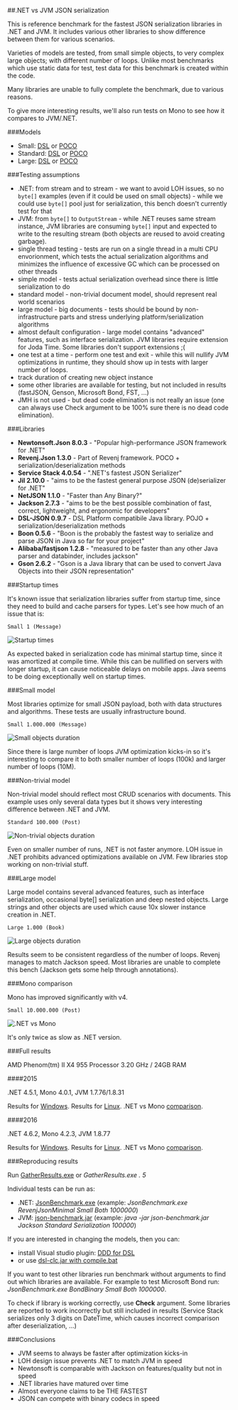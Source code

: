 ##.NET vs JVM JSON serialization

This is reference benchmark for the fastest JSON serialization libraries in .NET and JVM. 
It includes various other libraries to show difference between them for various scenarios.

Varieties of models are tested, from small simple objects, to very complex large objects; with different number of loops.
Unlike most benchmarks which use static data for test, test data for this benchmark is created within the code.

Many libraries are unable to fully complete the benchmark, due to various reasons.

To give more interesting results, we'll also run tests on Mono to see how it compares to JVM/.NET.

###Models

 * Small: [DSL](Benchmark/SmallObjects.dsl) or [POCO](Benchmark/Models.Small.cs)
 * Standard: [DSL](Benchmark/StandardObjects.dsl) or [POCO](Benchmark/Models.Standard.cs)
 * Large: [DSL](Benchmark/LargeObjects.dsl) or [POCO](Benchmark/Models.Large.cs)
 
###Testing assumptions

 * .NET: from stream and to stream - we want to avoid LOH issues, so no `byte[]` examples (even if it could be used on small objects) - while we could use `byte[]` pool just for serialization, this bench doesn't currently test for that
 * JVM: from `byte[]` to `OutputStream` - while .NET reuses same stream instance, JVM libraries are consuming `byte[]` input and expected to write to the resulting stream (both objects are reused to avoid creating garbage). 
 * single thread testing - tests are run on a single thread in a multi CPU envorionment, which tests the actual serialization algorithms and minimizes the influence of excessive GC which can be processed on other threads
 * simple model - tests actual serialization overhead since there is little serialization to do
 * standard model - non-trivial document model, should represent real world scenarios
 * large model - big documents - tests should be bound by non-infrastructure parts and stress underlying platform/serialization algorithms
 * almost default configuration - large model contains "advanced" features, such as interface serialization. JVM libraries require extension for Joda Time. Some libraries don't support extensions ;(
 * one test at a time - perform one test and exit - while this will nullify JVM optimizations in runtime, they should show up in tests with larger number of loops.
 * track duration of creating new object instance
 * some other libraries are available for testing, but not included in results (fastJSON, Genson, Microsoft Bond, FST, ...)
 * JMH is not used - but dead code elimination is not really an issue (one can always use Check argument to be 100% sure there is no dead code elimination).

###Libraries

 * **Newtonsoft.Json 8.0.3** - "Popular high-performance JSON framework for .NET"
 * **Revenj.Json 1.3.0** - Part of Revenj framework. POCO + serialization/deserialization methods 
 * **Service Stack 4.0.54** - ".NET's fastest JSON Serializer"
 * **Jil 2.10.0** - "aims to be the fastest general purpose JSON (de)serializer for .NET"
 * **NetJSON 1.1.0** - "Faster than Any Binary?"
 * **Jackson 2.7.3** - "aims to be the best possible combination of fast, correct, lightweight, and ergonomic for developers"
 * **DSL-JSON 0.9.7** - DSL Platform compatibile Java library. POJO + serialization/deserialization methods
 * **Boon 0.5.6** - "Boon is the probably the fastest way to serialize and parse JSON in Java so far for your project"
 * **Alibaba/fastjson 1.2.8** - "measured to be faster than any other Java parser and databinder, includes jackson"
 * **Gson 2.6.2** - "Gson is a Java library that can be used to convert Java Objects into their JSON representation"

 
###Startup times

It's known issue that serialization libraries suffer from startup time, since they need to build and cache parsers for types.
Let's see how much of an issue that is:

    Small 1 (Message)

![Startup times](results/startup-small-2016.png)

As expected baked in serialization code has minimal startup time, since it was amortized at compile time. 
While this can be nullified on servers with longer startup, it can cause noticeable delays on mobile apps. 
Java seems to be doing exceptionally well on startup times.

###Small model

Most libraries optimize for small JSON payload, both with data structures and algorithms. 
These tests are usually infrastructure bound.

    Small 1.000.000 (Message)

![Small objects duration](results/small-objects-2016.png)

Since there is large number of loops JVM optimization kicks-in so it's interesting to compare it to both smaller number of loops (100k) and larger number of loops (10M).

###Non-trivial model

Non-trivial model should reflect most CRUD scenarios with documents. 
This example uses only several data types but it shows very interesting difference between .NET and JVM.

    Standard 100.000 (Post)

![Non-trivial objects duration](results/standard-post-2016.png)

Even on smaller number of runs, .NET is not faster anymore. 
LOH issue in .NET prohibits advanced optimizations available on JVM. 
Few libraries stop working on non-trivial stuff. 

###Large model

Large model contains several advanced features, such as interface serialization, occasional byte[] serialization and deep nested objects. 
Large strings and other objects are used which cause 10x slower instance creation in .NET.

    Large 1.000 (Book)

![Large objects duration](results/large-1000-2016.png)

Results seem to be consistent regardless of the number of loops. 
Revenj manages to match Jackson speed. 
Most libraries are unable to complete this bench (Jackson gets some help through annotations).

###Mono comparison

Mono has improved significantly with v4. 

    Small 10.000.000 (Post)

![.NET vs Mono](results/net-vs-mono-2016.png)

It's only twice as slow as .NET version.

###Full results

AMD Phenom(tm) II X4 955 Processor 3.20 GHz / 24GB RAM

####2015

.NET 4.5.1, Mono 4.0.1, JVM 1.7.76/1.8.31

Results for [Windows](results/results-windows-2015.xlsx).
Results for [Linux](results/results-linux-2015.xlsx).
.NET vs Mono [comparison](results/result-dotnet-vs-mono-2015.xlsx).

####2016

.NET 4.6.2, Mono 4.2.3, JVM 1.8.77

Results for [Windows](results/results-windows-2016.xlsx).
Results for [Linux](results/results-linux-2016.xlsx).
.NET vs Mono [comparison](results/result-dotnet-vs-mono-2016.xlsx).

###Reproducing results

Run [GatherResults.exe](app/GatherResults.exe) or *GatherResults.exe . 5*

Individual tests can be run as:

 * .NET: [JsonBenchmark.exe](app/JsonBenchmark.exe) (example: *JsonBenchmark.exe RevenjJsonMinimal Small Both 1000000*)
 * JVM: [json-benchmark.jar](app/json-benchmark.jar) (example: *java -jar json-benchmark.jar Jackson Standard Serialization 100000*) 

If you are interested in changing the models, then you can:

 * install Visual studio plugin: [DDD for DSL](https://visualstudiogallery.msdn.microsoft.com/5b8a140c-5c84-40fc-a551-b255ba7676f4)
 * or use [dsl-clc.jar with compile.bat](Benchmark/0-compile-model.bat)

If you want to test other libraries run benchmark without arguments to find out which libraries are available. For example to test Microsoft Bond run: *JsonBenchmark.exe BondBinary Small Both 1000000*.

To check if library is working correctly, use **Check** argument. Some libraries are reported to work incorrectly but still included in results (Service Stack serializes only 3 digits on DateTime, which causes incorrect comparison after deserialization, ...)

###Conclusions

* JVM seems to always be faster after optimization kicks-in
* LOH design issue prevents .NET to match JVM in speed
* Newtonsoft is comparable with Jackson on features/quality but not in speed
* .NET libraries have matured over time
* Almost everyone claims to be THE FASTEST 
* JSON can compete with binary codecs in speed
